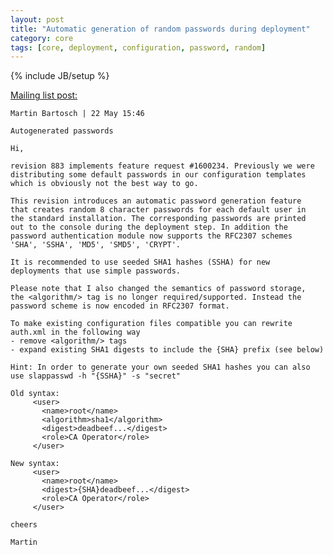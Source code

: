 ```yaml
---
layout: post
title: "Automatic generation of random passwords during deployment"
category: core
tags: [core, deployment, configuration, password, random]
---
```

{% include JB/setup %}

[Mailing list post:](http://permalink.gmane.org/gmane.comp.security.openxpki.devel/121) 


	Martin Bartosch | 22 May 15:46

	Autogenerated passwords

	Hi,

	revision 883 implements feature request #1600234. Previously we were  
	distributing some default passwords in our configuration templates  
	which is obviously not the best way to go.

	This revision introduces an automatic password generation feature  
	that creates random 8 character passwords for each default user in  
	the standard installation. The corresponding passwords are printed  
	out to the console during the deployment step. In addition the  
	password authentication module now supports the RFC2307 schemes  
	'SHA', 'SSHA', 'MD5', 'SMD5', 'CRYPT'.

	It is recommended to use seeded SHA1 hashes (SSHA) for new  
	deployments that use simple passwords.

	Please note that I also changed the semantics of password storage,  
	the <algorithm/> tag is no longer required/supported. Instead the  
	password scheme is now encoded in RFC2307 format.

	To make existing configuration files compatible you can rewrite  
	auth.xml in the following way
	- remove <algorithm/> tags
	- expand existing SHA1 digests to include the {SHA} prefix (see below)

	Hint: In order to generate your own seeded SHA1 hashes you can also  
	use slappasswd -h "{SSHA}" -s "secret"

	Old syntax:
	     <user>
	       <name>root</name>
	       <algorithm>sha1</algorithm>
	       <digest>deadbeef...</digest>
	       <role>CA Operator</role>
	     </user>

	New syntax:
	     <user>
	       <name>root</name>
	       <digest>{SHA}deadbeef...</digest>
	       <role>CA Operator</role>
	     </user>

	cheers

	Martin
